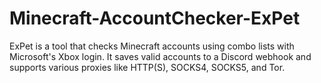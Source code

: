 # Minecraft-AccountChecker-ExPet
ExPet is a tool that checks Minecraft accounts using combo lists with Microsoft's Xbox login. It saves valid accounts to a Discord webhook and supports various proxies like HTTP(S), SOCKS4, SOCKS5, and Tor.
